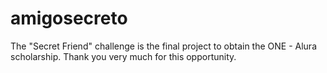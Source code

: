 # amigosecreto
The "Secret Friend" challenge is the final project to obtain the ONE - Alura scholarship. Thank you very much for this opportunity.
